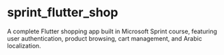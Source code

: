 
# sprint_flutter_shop
A complete Flutter shopping app built in Microsoft Sprint course, featuring user authentication, product browsing, cart management, and Arabic localization.


